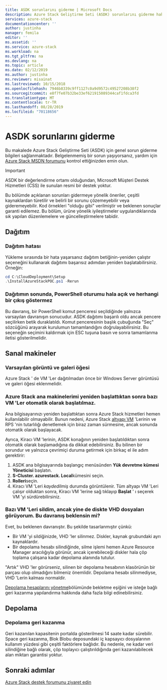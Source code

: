 ```yaml
---
title: ASDK sorunlarını giderme | Microsoft Docs
description: Azure Stack Geliştirme Seti (ASDK) sorunlarını giderme hakkında bilgi edinin.
services: azure-stack
documentationcenter: ''
author: justinha
manager: femila
editor: ''
ms.assetid: ''
ms.service: azure-stack
ms.workload: na
ms.tgt_pltfrm: na
ms.devlang: na
ms.topic: article
ms.date: 02/12/2019
ms.author: justinha
ms.reviewer: misainat
ms.lastreviewed: 10/15/2018
ms.openlocfilehash: 7946b8339c9ff1127c0a9d9572c49527208b38f2
ms.sourcegitcommit: e8f7fe07b32be33ef621915089344caf1fdca3fd
ms.translationtype: MT
ms.contentlocale: tr-TR
ms.lasthandoff: 08/28/2019
ms.locfileid: "70118656"
---
```

# <a name="troubleshoot-the-asdk"></a>ASDK sorunlarını giderme
Bu makalede Azure Stack Geliştirme Seti (ASDK) için genel sorun giderme bilgileri sağlanmaktadır. Belgelenmemiş bir sorun yaşıyorsanız, yardım için [Azure Stack MSDN forumunu](https://social.msdn.microsoft.com/Forums/azure/home?forum=azurestack) kontrol ettiğinizden emin olun.  

> [!IMPORTANT]
> ASDK bir değerlendirme ortamı olduğundan, Microsoft Müşteri Destek Hizmetleri (CSS) ile sunulan resmi bir destek yoktur.

Bu bölümde açıklanan sorunları gidermeye yönelik öneriler, çeşitli kaynaklardan türetilir ve belirli bir sorunu çözemeyebilir veya gideremeyebilir. Kod örnekleri "olduğu gibi" verilmiştir ve beklenen sonuçlar garanti edilemez. Bu bölüm, ürüne yönelik iyileştirmeler uygulandıklarında sık yapılan düzenlemelere ve güncelleştirmelere tabidir.

## <a name="deployment"></a>Dağıtım
### <a name="deployment-failure"></a>Dağıtım hatası
Yükleme sırasında bir hata yaşarsanız dağıtım betiğinin-yeniden çalıştır seçeneğini kullanarak dağıtımı başarısız adımdan yeniden başlatabilirsiniz. Örneğin:

  ```powershell
  cd C:\CloudDeployment\Setup
  .\InstallAzureStackPOC.ps1 -Rerun
  ```

### <a name="at-the-end-of-the-deployment-the-powershell-session-is-still-open-and-doesnt-show-any-output"></a>Dağıtımın sonunda, PowerShell oturumu hala açık ve herhangi bir çıkış göstermez
Bu davranış, bir PowerShell komut penceresi seçildiğinde yalnızca varsayılan davranışın sonucudur. ASDK dağıtımı başarılı oldu ancak pencere seçilirken betik duraklatıldı. Komut penceresinin başlık çubuğunda "Seç" sözcüğünü arayarak kurulumun tamamlandığını doğrulayabilirsiniz. Bu seçeneğin seçimini kaldırmak için ESC tuşuna basın ve sonra tamamlanma iletisi gösterilmelidir.

## <a name="virtual-machines"></a>Sanal makineler
### <a name="default-image-and-gallery-item"></a>Varsayılan görüntü ve galeri öğesi
Azure Stack ' de VM 'Ler dağıtılmadan önce bir Windows Server görüntüsü ve galeri öğesi eklenmelidir.

### <a name="after-restarting-my-azure-stack-host-some-vms-dont-automatically-start"></a>Azure Stack ana makinelerimi yeniden başlattıktan sonra bazı VM 'Ler otomatik olarak başlatılmaz.
Ana bilgisayarınızı yeniden başlattıktan sonra Azure Stack hizmetleri hemen kullanılabilir olmayabilir. Bunun nedeni, Azure Stack [altyapı VM](asdk-architecture.md#virtual-machine-roles) 'Lerinin ve RPS 'nin tutarlılığı denetlemek için biraz zaman sürmesine, ancak sonunda otomatik olarak başlayacak.

Ayrıca, Kiracı VM 'lerinin, ASDK konağının yeniden başlatıldıktan sonra otomatik olarak başlamadığına da dikkat edebilirsiniz. Bu bilinen bir sorundur ve yalnızca çevrimiçi duruma getirmek için birkaç el ile adım gerektirir:

1.  ASDK ana bilgisayarında başlangıç menüsünden **Yük devretme kümesi Yöneticisi** başlatın.
2.  **S-Cluster. azurestack. Local**kümesini seçin.
3.  **Rolleri**seçin.
4.  Kiracı VM 'Leri *kaydedilmiş* durumda görüntülenir. Tüm altyapı VM 'Leri çalışır olduktan sonra, Kiracı VM 'lerine sağ tıklayıp **Başlat** ' ı seçerek VM 'yi sürdürebilirsiniz.

### <a name="ive-deleted-some-vms-but-still-see-the-vhd-files-on-disk-is-this-behavior-expected"></a>Bazı VM 'Leri sildim, ancak yine de diskte VHD dosyaları görüyorum. Bu davranış beklensin mi?
Evet, bu beklenen davranıştır. Bu şekilde tasarlanmıştır çünkü:

* Bir VM 'yi sildiğinizde, VHD 'ler silinmez. Diskler, kaynak grubundaki ayrı kaynaklardır.
* Bir depolama hesabı silindiğinde, silme işlemi hemen Azure Resource Manager aracılığıyla görünür, ancak içerebileceği diskler hala çöp toplama çalışana kadar depolama alanında tutulur.

"Artık" VHD 'ler görürseniz, silinen bir depolama hesabının klasörünün bir parçası olup olmadığını bilmeniz önemlidir. Depolama hesabı silinmediyse, VHD 'Lerin kalması normaldir.

[Depolama hesaplarını yönetme](../operator/azure-stack-manage-storage-accounts.md)bölümünde bekletme eşiğini ve isteğe bağlı geri kazanma yapılandırma hakkında daha fazla bilgi edinebilirsiniz.

## <a name="storage"></a>Depolama
### <a name="storage-reclamation"></a>Depolama geri kazanma
Geri kazanılan kapasitenin portalda gösterilmesi 14 saate kadar sürebilir. Space geri kazanma, Blok Blobu deposundaki iç kapsayıcı dosyalarının kullanım yüzdesi gibi çeşitli faktörlere bağlıdır. Bu nedenle, ne kadar veri silindiğine bağlı olarak, çöp toplayıcı çalıştırıldığında geri kazanılabilecek alan miktarı garantisi yoktur.

## <a name="next-steps"></a>Sonraki adımlar
[Azure Stack destek forumunu ziyaret edin](https://social.msdn.microsoft.com/Forums/azure/home?forum=azurestack)
